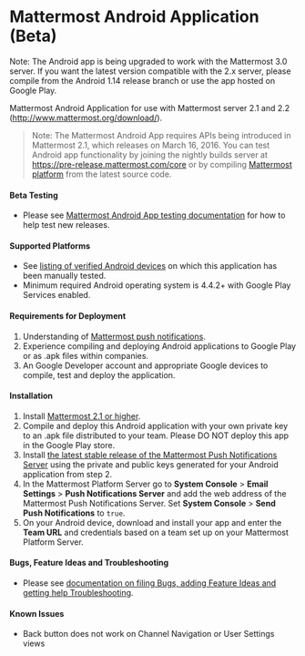 # Mattermost Android Application (Beta)

Note: The Android app is being upgraded to work with the Mattermost 3.0 server. If you want the latest version compatible with the 2.x server, please compile from the Android 1.14 release branch or use the app hosted on Google Play. 

Mattermost Android Application for use with Mattermost server 2.1 and 2.2 (http://www.mattermost.org/download/).

> Note: The Mattermost Android App requires APIs being introduced in Mattermost 2.1, which releases on March 16, 2016. You can test Android app functionality by joining the nightly builds server at https://pre-release.mattermost.com/core or by compiling [Mattermost platform](https://github.com/mattermost/platform) from the latest source code. 

#### Beta Testing

- Please see [Mattermost Android App testing documentation](https://github.com/mattermost/android/blob/master/TESTING.md) for how to help test new releases.

#### Supported Platforms 

- See [listing of verified Android devices](DEVICES.md) on which this application has been manually tested.
- Minimum required Android operating system is 4.4.2+ with Google Play Services enabled.

#### Requirements for Deployment 

1. Understanding of [Mattermost push notifications](http://docs.mattermost.com/administration/config-settings.html#push-notification-settings). 
2. Experience compiling and deploying Android applications to Google Play or as .apk files within companies.
3. An Google Developer account and appropriate Google devices to compile, test and deploy the application.

#### Installation 

1. Install [Mattermost 2.1 or higher](http://www.mattermost.org/download/).
2. Compile and deploy this Android application with your own private key to an .apk file distributed to your team. Please DO NOT deploy this app in the Google Play store. 
3. Install [the latest stable release of the Mattermost Push Notifications Server](https://github.com/mattermost/push-proxy) using the private and public keys generated for your Android application from step 2.
4. In the Mattermost Platform Server go to **System Console** > **Email Settings** > **Push Notifications Server** and add the web address of the Mattermost Push Notifications Server. Set **System Console** > **Send Push Notifications** to `true`.
5. On your Android device, download and install your app and enter the **Team URL** and credentials based on a team set up on your Mattermost Platform Server.

#### Bugs, Feature Ideas and Troubleshooting 

- Please see [documentation on filing Bugs, adding Feature Ideas and getting help Troubleshooting](http://docs.mattermost.com/process/community-systems.html).

#### Known Issues

- Back button does not work on Channel Navigation or User Settings views
